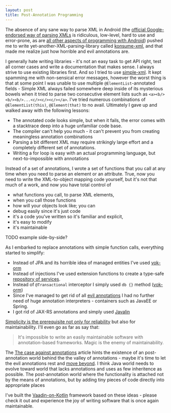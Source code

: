 ```yaml
---
layout: post
title: Post-Annotation Programming
---
```


The absence of any sane way to parse XML in Android (the [official Google-endorsed way of parsing XMLs](https://developer.android.com/training/basics/network-ops/xml)
is ridiculous, low-level, hard to use and error-prone, as are [all other aspects of programming with Android](../Android-SDK-Why-literally-any-other-platform-is-better/))
pushed me to write yet-another-XML-parsing-library
called [konsume-xml](https://gitlab.com/mvysny/konsume-xml), and that made me realize just how horrible and evil annotations
are.

I generally hate writing libraries - it's not an easy task to get API right, test all corner cases and write a documentation
that makes sense. I always strive to use existing libraries first.
And so I tried to use [simple-xml](http://simple.sourceforge.net/download/stream/doc/tutorial/tutorial.php).
It kept spamming me with non-sensical error messages, however the worst thing is that at some point I was unable to use
multiple `@ElementList`-annotated fields - Simple XML always failed somewhere deep inside of its mysterious bowels when it
tried to parse two consecutive element lists such as `<a><b/><b/><b/>...<c/><c/><c/></a>`.
I've tried
numerous combinations of `@ElementList(this)`, `@Element(that)` to no avail. Ultimately I gave up and walked away with
the following lessons:

* The annotated code looks simple, but when it fails, the error comes with a stacktrace deep into a huge unfamiliar code base.
* The compiler can't help you much - it can't prevent you from creating meaningless annotation combinations
* Parsing a bit different XML may require strikingly large effort and a completely different set of annotations.
* Writing a for loop is easy with an actual programming language, but next-to-impossible with annotations

Instead of a set of annotations, I wrote a set of functions that you call at any time when you need to parse an element
or an attribute. True, now you need to write the XML-to-object mapping code yourself, but it's not that much of a work,
and now you have total control of

* what functions you call, to parse XML elements,
* when you call those functions
* how will your objects look like; you can
* debug easily since it's just code
* it's a code you've written so it's familiar and explicit,
* it's easy to modify
* it's maintainable

TODO example side-by-side?

As I embarked to replace annotations with simple function calls, everything started to simplify:

* Instead of JPA and its horrible idea of managed entities I've used [vok-orm](https://github.com/mvysny/vok-orm)
* Instead of injections I've used extension functions to create a type-safe [repository of services](http://www.vaadinonkotlin.eu/services.html).
* Instead of `@Transactional` interceptor I simply used `db {}` method ([vok-orm](https://github.com/mvysny/vok-orm))
* Since I've managed to get rid of all [evil annotations](https://dzone.com/articles/evil-annotations) I had no further need
  of huge annotation interpreters - containers such as JavaEE or Spring.
* I got rid of JAX-RS annotations and simply used [Javalin](https://javalin.io/)

[Simplicity is the prerequisite not only for reliability](https://medium.com/production-ready/simplicity-a-prerequisite-for-reliability-8d000f8d18df)
but also for maintainability. I'll even go as far as say that:

> It's impossible to write an easily maintainable software with annotation-based frameworks. Magic is the enemy of maintainability.

The [The case against annotations](https://blog.softwaremill.com/the-case-against-annotations-4b2fb170ed67) article
hints the existence of an post-annotation world behind the the valley of annotations - maybe it's time to let the
evil annotations rest and [move beyond](http://samatkinson.com/why-i-hate-spring/). I think Java world needs to evolve
toward world that lacks annotations and uses as few inheritence as possible. The post-annotation world where the functionality
is attached not by the means of annotations, but by adding tiny pieces of code directly into appropriate places
  
I've built the [Vaadin-on-Kotlin](http://vaadinonkotlin.eu/)
framework based on these ideas - please check it out and experience the joy of writing software that is once again maintainable.
